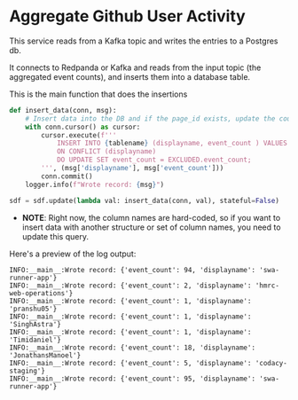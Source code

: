 # Aggregate Github User Activity

This service reads from a Kafka topic and writes the entries to a Postgres db. 

It connects to Redpanda or Kafka and reads from the input topic (the aggregated event counts), and inserts them into a database table.

This is the main function that does the insertions

```python
def insert_data(conn, msg):
    # Insert data into the DB and if the page_id exists, update the count in the existing row
    with conn.cursor() as cursor:
        cursor.execute(f'''
            INSERT INTO {tablename} (displayname, event_count ) VALUES (%s, %s)
            ON CONFLICT (displayname)
            DO UPDATE SET event_count = EXCLUDED.event_count;
        ''', (msg['displayname'], msg['event_count']))
        conn.commit()
    logger.info(f"Wrote record: {msg}")

sdf = sdf.update(lambda val: insert_data(conn, val), stateful=False)
```
* **NOTE**: Right now, the column names are hard-coded, so if you want to insert data with another structure or set of column names,  you need to update this query.

Here's a preview of the log output:

```
INFO:__main__:Wrote record: {'event_count': 94, 'displayname': 'swa-runner-app'}
INFO:__main__:Wrote record: {'event_count': 2, 'displayname': 'hmrc-web-operations'}
INFO:__main__:Wrote record: {'event_count': 1, 'displayname': 'pranshu05'}
INFO:__main__:Wrote record: {'event_count': 1, 'displayname': 'SinghAstra'}
INFO:__main__:Wrote record: {'event_count': 1, 'displayname': 'Timidaniel'}
INFO:__main__:Wrote record: {'event_count': 18, 'displayname': 'JonathansManoel'}
INFO:__main__:Wrote record: {'event_count': 5, 'displayname': 'codacy-staging'}
INFO:__main__:Wrote record: {'event_count': 95, 'displayname': 'swa-runner-app'}
```


